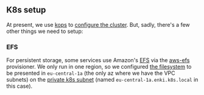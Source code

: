 ## K8s setup

At present, we use [kops](https://github.com/kubernetes/kops) to [configure the cluster](https://owlabs.atlassian.net/wiki/spaces/DTY/pages/133534866/Kubernetes). But, sadly, there's a few other things we need to setup:

### EFS

For persistent storage, some services use Amazon's [EFS](https://aws.amazon.com/efs/) via the [aws-efs](https://github.com/kubernetes-incubator/external-storage/tree/master/aws/efs) provisioner. We only run in one region, so we configured [the filesystem](https://eu-central-1.console.aws.amazon.com/efs/home?region=eu-central-1#/filesystems/fs-5bc82402) to be presented in `eu-central-1a` (the only az where we have the VPC subnets) on the [private k8s subnet](https://eu-central-1.console.aws.amazon.com/vpc/home?region=eu-central-1#subnets:) (named `eu-central-1a.enki.k8s.local` in this case).
